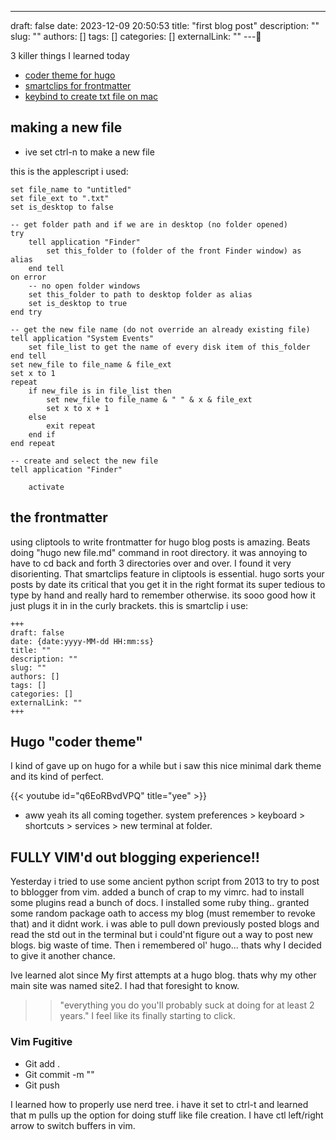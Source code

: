 ---
draft: false
date: 2023-12-09 20:50:53
title: "first blog post"
description: ""
slug: ""
authors: []
tags: [] 
categories: []
externalLink: ""
---

3 killer things I learned today
- [coder theme for hugo](https://github.com/luizdepra/hugo-coder)
- [smartclips for frontmatter](https://apps.apple.com/us/app/cliptools/id1619348240?mt=12)
- [keybind to create txt file on mac](https://apple.stackexchange.com/questions/129699/create-a-new-txt-file-in-finder-keyboard-shortcut)
## making a new file
- ive set ctrl-n to make a new file

this is the applescript i used:
```
set file_name to "untitled"
set file_ext to ".txt"
set is_desktop to false

-- get folder path and if we are in desktop (no folder opened)
try
    tell application "Finder"
        set this_folder to (folder of the front Finder window) as alias
    end tell
on error
    -- no open folder windows
    set this_folder to path to desktop folder as alias
    set is_desktop to true
end try

-- get the new file name (do not override an already existing file)
tell application "System Events"
    set file_list to get the name of every disk item of this_folder
end tell
set new_file to file_name & file_ext
set x to 1
repeat
    if new_file is in file_list then
        set new_file to file_name & " " & x & file_ext
        set x to x + 1
    else
        exit repeat
    end if
end repeat

-- create and select the new file
tell application "Finder"

    activate
```
## the frontmatter

using cliptools to write frontmatter for hugo blog posts is amazing. Beats doing "hugo new file.md" command in root directory. it was annoying to have to cd back and forth 3 directories over and over. I found it very disorienting.
That smartclips feature in cliptools is essential. hugo sorts your posts by date its critical that you get it in the right format its super tedious to type by hand and really hard to remember otherwise. its sooo good how it just plugs it in in the curly brackets. this is smartclip i use:

```
+++
draft: false
date: {date:yyyy-MM-dd HH:mm:ss}
title: ""
description: ""
slug: ""
authors: []
tags: [] 
categories: []
externalLink: ""
+++
```

## Hugo "coder theme" 
I kind of gave up on hugo for a while but i saw this nice minimal dark theme and its kind of perfect.

{{< youtube id="q6EoRBvdVPQ" title="yee" >}}

- aww yeah its all coming together.
system preferences > keyboard > shortcuts > services > new terminal at folder.


## FULLY VIM'd out blogging experience!!
Yesterday i tried to use some ancient python script from 2013 to try to post to bblogger from vim. added a bunch of crap to my vimrc. had to install some plugins read a bunch of docs. I installed some ruby thing.. granted some random package oath to access my blog (must remember to revoke that) and it didnt work. i was able to pull down previously posted blogs and read the std out in the terminal but i could'nt figure out a way to post new blogs. big waste of time. Then i remembered ol' hugo... thats why I decided to give it another chance.

Ive learned alot since My first attempts at a hugo blog. thats why my other main site was named site2. I had that foresight to know.

>> "everything you do you'll probably suck at doing for at least 2 years."
I feel like its finally starting to click.
### Vim Fugitive
- Git add .
- Git commit -m ""
- Git push

I learned how to properly use nerd tree. i have it set to ctrl-t and learned that m pulls up the option for doing stuff like file creation. I have ctl left/right arrow to switch buffers in vim.

